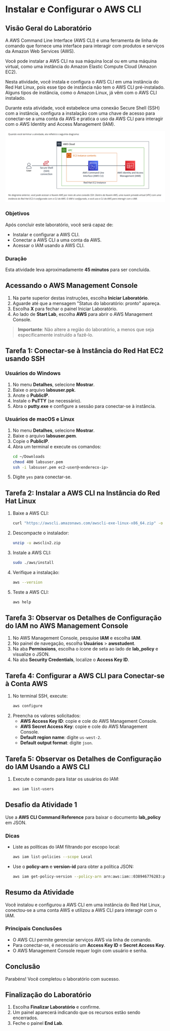 # Instalar e Configurar o AWS CLI

## Visão Geral do Laboratório
A AWS Command Line Interface (AWS CLI) é uma ferramenta de linha de comando que fornece uma interface para interagir com produtos e serviços da Amazon Web Services (AWS).

Você pode instalar a AWS CLI na sua máquina local ou em uma máquina virtual, como uma instância do Amazon Elastic Compute Cloud (Amazon EC2).

Nesta atividade, você instala e configura o AWS CLI em uma instância do Red Hat Linux, pois esse tipo de instância não tem o AWS CLI pré-instalado. Alguns tipos de instância, como o Amazon Linux, já vêm com o AWS CLI instalado.

Durante esta atividade, você estabelece uma conexão Secure Shell (SSH) com a instância, configura a instalação com uma chave de acesso para conectar-se a uma conta da AWS e pratica o uso da AWS CLI para interagir com o AWS Identity and Access Management (IAM).

![Arquitetura inicial](https://github.com/ItaloRochaj/AWS-Command-Line-Interface-AWS-CLI-/blob/main/Captura%20de%20tela%20de%202025-02-11%2009-42-42.png)

### Objetivos
Após concluir este laboratório, você será capaz de:
- Instalar e configurar a AWS CLI.
- Conectar a AWS CLI a uma conta da AWS.
- Acessar o IAM usando a AWS CLI.

### Duração
Esta atividade leva aproximadamente **45 minutos** para ser concluída.

## Acessando o AWS Management Console
1. Na parte superior destas instruções, escolha **Iniciar Laboratório**.
2. Aguarde até que a mensagem "Status do laboratório: pronto" apareça.
3. Escolha **X** para fechar o painel Iniciar Laboratório.
4. Ao lado de **Start Lab**, escolha **AWS** para abrir o AWS Management Console.

> **Importante**: Não altere a região do laboratório, a menos que seja especificamente instruído a fazê-lo.

## Tarefa 1: Conectar-se à Instância do Red Hat EC2 usando SSH

### Usuários do Windows
1. No menu **Detalhes**, selecione **Mostrar**.
2. Baixe o arquivo **labsuser.ppk**.
3. Anote o **PublicIP**.
4. Instale o **PuTTY** (se necessário).
5. Abra o **putty.exe** e configure a sessão para conectar-se à instância.

### Usuários de macOS e Linux
1. No menu **Detalhes**, selecione **Mostrar**.
2. Baixe o arquivo **labsuser.pem**.
3. Copie o **PublicIP**.
4. Abra um terminal e execute os comandos:
   ```bash
   cd ~/Downloads
   chmod 400 labsuser.pem
   ssh -i labsuser.pem ec2-user@<endereco-ip>
   ```
5. Digite `yes` para conectar-se.

## Tarefa 2: Instalar a AWS CLI na Instância do Red Hat Linux
1. Baixe a AWS CLI:
   ```bash
   curl "https://awscli.amazonaws.com/awscli-exe-linux-x86_64.zip" -o "awscliv2.zip"
   ```
2. Descompacte o instalador:
   ```bash
   unzip -u awscliv2.zip
   ```
3. Instale a AWS CLI:
   ```bash
   sudo ./aws/install
   ```
4. Verifique a instalação:
   ```bash
   aws --version
   ```
5. Teste a AWS CLI:
   ```bash
   aws help
   ```

## Tarefa 3: Observar os Detalhes de Configuração do IAM no AWS Management Console
1. No AWS Management Console, pesquise **IAM** e escolha **IAM**.
2. No painel de navegação, escolha **Usuários** > **awsstudent**.
3. Na aba **Permissions**, escolha o ícone de seta ao lado de **lab_policy** e visualize o JSON.
4. Na aba **Security Credentials**, localize o **Access Key ID**.

## Tarefa 4: Configurar a AWS CLI para Conectar-se à Conta AWS
1. No terminal SSH, execute:
   ```bash
   aws configure
   ```
2. Preencha os valores solicitados:
   - **AWS Access Key ID**: copie e cole do AWS Management Console.
   - **AWS Secret Access Key**: copie e cole do AWS Management Console.
   - **Default region name**: digite `us-west-2`.
   - **Default output format**: digite `json`.

## Tarefa 5: Observar os Detalhes de Configuração do IAM Usando a AWS CLI
1. Execute o comando para listar os usuários do IAM:
   ```bash
   aws iam list-users
   ```

## Desafio da Atividade 1
Use a **AWS CLI Command Reference** para baixar o documento **lab_policy** em JSON.

### Dicas
- Liste as políticas do IAM filtrando por escopo local:
  ```bash
  aws iam list-policies --scope Local
  ```
- Use o **policy-arn** e **version-id** para obter a política JSON:
  ```bash
  aws iam get-policy-version --policy-arn arn:aws:iam::038946776283:policy/lab_policy --version-id v1 > lab_policy.json
  ```

## Resumo da Atividade
Você instalou e configurou a AWS CLI em uma instância do Red Hat Linux, conectou-se a uma conta AWS e utilizou a AWS CLI para interagir com o IAM.

### Principais Conclusões
- O AWS CLI permite gerenciar serviços AWS via linha de comando.
- Para conectar-se, é necessário um **Access Key ID** e **Secret Access Key**.
- O AWS Management Console requer login com usuário e senha.

## Conclusão
Parabéns! Você completou o laboratório com sucesso.

## Finalização do Laboratório
1. Escolha **Finalizar Laboratório** e confirme.
2. Um painel aparecerá indicando que os recursos estão sendo encerrados.
3. Feche o painel **End Lab**.

